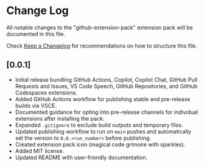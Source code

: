 # Change Log

All notable changes to the "github-extension-pack" extension pack will be documented in this file.

Check [Keep a Changelog](http://keepachangelog.com/) for recommendations on how to structure this file.

## [0.0.1]

- Initial release bundling GitHub Actions, Copilot, Copilot Chat, GitHub Pull Requests and Issues, VS Code Speech, GitHub Repositories, and GitHub Codespaces extensions.
- Added GitHub Actions workflow for publishing stable and pre-release builds via VSCE.
- Documented guidance for opting into pre-release channels for individual extensions after installing the pack.
- Expanded `.gitignore` to exclude build outputs and temporary files.
- Updated publishing workflow to run on `main` pushes and automatically set the version to `0.0.<run_number>` before publishing.
- Created extension pack icon (magical code grimoire with sparkles).
- Added MIT license.
- Updated README with user-friendly documentation.
